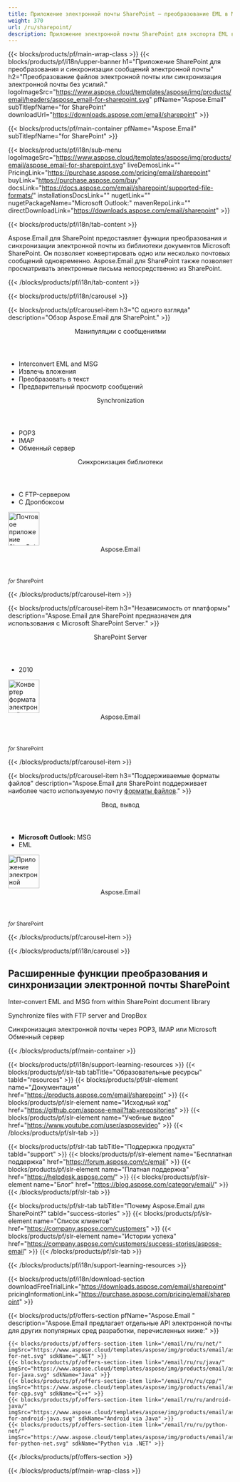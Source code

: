```yaml
---
title: Приложение электронной почты SharePoint — преобразование EML в MSG с вложениями 
weight: 370
url: /ru/sharepoint/ 
description: Приложение электронной почты SharePoint для экспорта EML в MSG вместе с вложениями электронной почты. Синхронизируйте файлы и электронные письма с FTP POP3 IMAP или MS Обменный сервер
---
```


{{< blocks/products/pf/main-wrap-class >}}
{{< blocks/products/pf/i18n/upper-banner h1="Приложение SharePoint для преобразования и синхронизации сообщений электронной почты" h2="Преобразование файлов электронной почты или синхронизация электронной почты без усилий." logoImageSrc="https://www.aspose.cloud/templates/aspose/img/products/email/headers/aspose_email-for-sharepoint.svg" pfName="Aspose.Email" subTitlepfName="for SharePoint" downloadUrl="https://downloads.aspose.com/email/sharepoint" >}}

{{< blocks/products/pf/main-container pfName="Aspose.Email" subTitlepfName="for SharePoint" >}}

{{< blocks/products/pf/i18n/sub-menu logoImageSrc="https://www.aspose.cloud/templates/aspose/img/products/email/aspose_email-for-sharepoint.svg" liveDemosLink="" PricingLink="https://purchase.aspose.com/pricing/email/sharepoint" buyLink="https://purchase.aspose.com/buy" docsLink="https://docs.aspose.com/email/sharepoint/supported-file-formats/" installationsDocsLink="" nugetLink="" nugetPackageName="Microsoft Outlook:" mavenRepoLink="" directDownloadLink="https://downloads.aspose.com/email/sharepoint" >}}

{{< blocks/products/pf/i18n/tab-content >}}
<p>
 Aspose.Email для SharePoint предоставляет функции преобразования и синхронизации электронной почты из библиотеки документов Microsoft SharePoint. Он позволяет конвертировать одно или несколько почтовых сообщений одновременно. Aspose.Email для SharePoint также позволяет просматривать электронные письма непосредственно из SharePoint.
</p>

{{< /blocks/products/pf/i18n/tab-content >}}

<!--Diagrams Start-->
{{< blocks/products/pf/i18n/carousel >}}

{{< blocks/products/pf/carousel-item h3="С одного взгляда" description="Обзор Aspose.Email для SharePoint." >}}
<div class="diagram1 d1-sharepoint">
 <div class="d1-row">
  <div class="d1-col d1-left">
   <header>
    <i class="fa fa-envelope">
    </i>
    Манипуляции с сообщениями
   </header>
   <ul>
    <li>
     Interconvert EML and MSG
    </li>
    <li>
     Извлечь вложения
    </li>
    <li>
     Преобразовать в текст
    </li>
    <li>
     Предварительный просмотр сообщений
    </li>
   </ul>
   <header>
    <i class="fa fa-balance-scale">
    </i>
    Synchronization
   </header>
   <ul>
    <li>
     POP3
    </li>
    <li>
     IMAP
    </li>
    <li>
     Обменный сервер
    </li>
   </ul>
  </div>
  <!--/left-->
  <div class="d1-col d1-right">
   <header>
    <i class="fa fa-check-square-o">
    </i>
    Синхронизация библиотеки
   </header>
   <ul>
    <li>
     С FTP-сервером
    </li>
    <li>
     С Дропбоксом
    </li>
   </ul>
  </div>
  <!--/right-->
 </div>
 <!--/row-->
 <div class="d1-logo">
  <img width="70" height="75" alt="Почтовое приложение SharePoint" src="https://www.aspose.cloud/templates/aspose/img/products/email/aspose_email-for-sharepoint.svg"/>
  <header>
   Aspose.Email
  </header>
  <footer>
   <small>
    <em>
     for
    </em>
    SharePoint
   </small>
  </footer>
 </div>
 <!--/logo-->
</div>

{{< /blocks/products/pf/carousel-item >}}

{{< blocks/products/pf/carousel-item h3="Независимость от платформы" description="Aspose.Email для SharePoint предназначен для использования с Microsoft SharePoint Server." >}}
<div class="diagram1 d1-sharepoint">
 <div class="d1-row">
  <div class="d1-col d1-left">
   <header style="padding-left: 0px;">
    <i class="fa fa-cubes">
    </i>
    SharePoint Server
   </header>
   <ul>
    <li>
     2010
    </li>
   </ul>
  </div>
  <!--/left-->
  <div class="d1-col d1-right">
  </div>
  <!--/right-->
 </div>
 <!--/row-->
 <div class="d1-logo">
  <img width="70" height="75" alt="Конвертер формата электронной почты для SharePoint" src="https://www.aspose.cloud/templates/aspose/img/products/email/aspose_email-for-sharepoint.svg"/>
  <header>
   Aspose.Email
  </header>
  <footer>
   <small>
    <em>
     for
    </em>
    SharePoint
   </small>
  </footer>
 </div>
 <!--/logo-->
</div>

{{< /blocks/products/pf/carousel-item >}}

{{< blocks/products/pf/carousel-item h3="Поддерживаемые форматы файлов" description="Aspose.Email для SharePoint поддерживает наиболее часто используемую почту [форматы файлов](https://docs.aspose.com/email/sharepoint/supported-file-formats/)." >}}
<div class="diagram1 d2 d1-sharepoint">
 <div class="d1-row">
  <div class="d1-col d1-left">
   <header>
    Ввод, вывод
   </header>
   <ul>
    <li>
     <b>
      Microsoft Outlook:
     </b>
     MSG
    </li>
    <li>
     EML
    </li>
   </ul>
  </div>
  <!--/left-->
  <div class="d1-col d1-right">
  </div>
  <!--/right-->
 </div>
 <!--/row-->
 <div class="d1-logo">
  <img width="70" height="75" alt="Приложение электронной почты SharePoint" src="https://www.aspose.cloud/templates/aspose/img/products/email/aspose_email-for-sharepoint.svg"/>
  <header>
   Aspose.Email
  </header>
  <footer>
   <small>
    <em>
     for
    </em>
    SharePoint
   </small>
  </footer>
 </div>
 <!--/logo-->
</div>

{{< /blocks/products/pf/carousel-item >}}

{{< /blocks/products/pf/i18n/carousel >}}
<!--Diagrams End-->

<!--Feature-section Start-->
<div class="container-fluid features-section bg-gray singleproduct">
 <a class="anchor" id="features" name="features">
 </a>
 <div class="row">
  <div class="container">
   <h2 class="pr-ft">
    Расширенные функции преобразования и синхронизации электронной почты SharePoint
   </h2>
   <p>
   </p>
   <div class="col-lg-4">
    <em class="fa fa-file-text-o ico-blue fa-2x col-lg-2">
    </em>
    <p class="col-lg-10">
     Inter-convert EML and MSG from within SharePoint document library
    </p>
   </div>
   <div class="col-lg-4">
    <em class="fa fa-server ico-blue fa-2x col-lg-2">
    </em>
    <p class="col-lg-10">
     Synchronize files with FTP server and DropBox
    </p>
   </div>
   <div class="col-lg-4">
    <em class="fa fa-refresh ico-blue fa-2x col-lg-2">
    </em>
    <p class="col-lg-10">
     Синхронизация электронной почты через POP3, IMAP или Microsoft Обменный сервер
    </p>
   </div>
   <!--

<div class="col-lg-4"><em class="fa fa-dropbox  ico-blue fa-2x col-lg-2"> </em>

<p class="col-lg-10">Synchronize files with DropBox</p>

</div>

-->
   <div class="col-lg-12">
    <h2 class="h2title">
     Inter-conversion of MSG and EML Formats
    </h2>
    <p>
     Aspose.Email для SharePoint поддерживает самые популярные форматы сообщений. Приложение для преобразования электронной почты также предоставляет возможность взаимного преобразования поддерживаемых файлов сообщений без потери какой-либо информации.
    </p>
   </div>
   <div class="col-lg-12">
    <h2 class="h2title">
     Synchronize Emails and Files Directly from SharePoint
    </h2>
    <p>
     Aspose.Email для SharePoint может подключаться к серверам FTP, POP3, IMAP и Microsoft Exchange для синхронизации электронной почты прямо из приложений SharePoint. Кроме того, приложение позволяет подключаться к FTP-серверу и отправлять файлы из библиотеки документов SharePoint.
    </p>
   </div>
   <div class="col-lg-12">
    <h2 class="h2title">
     Извлечь вложения
    </h2>
    <p>
     Aspose.Email для SharePoint позволяет извлекать вложения из загруженных сообщений и сохранять их в виде отдельных файлов в библиотеке документов SharePoint.
    </p>
   </div>
  </div>
 </div>
</div>
<!--Feature-section End-->

{{< /blocks/products/pf/main-container >}}


{{< blocks/products/pf/i18n/support-learning-resources >}}
{{< blocks/products/pf/slr-tab tabTitle="Образовательные ресурсы" tabId="resources" >}}
{{< blocks/products/pf/slr-element name="Документация" href="https://products.aspose.com/email/sharepoint" >}}
{{< blocks/products/pf/slr-element name="Исходный код" href="https://github.com/aspose-email?tab=repositories" >}}
{{< blocks/products/pf/slr-element name="Учебные видео" href="https://www.youtube.com/user/asposevideo" >}}
{{< /blocks/products/pf/slr-tab >}}

{{< blocks/products/pf/slr-tab tabTitle="Поддержка продукта" tabId="support" >}}
{{< blocks/products/pf/slr-element name="Бесплатная поддержка" href="https://forum.aspose.com/c/email" >}}
{{< blocks/products/pf/slr-element name="Платная поддержка" href="https://helpdesk.aspose.com/" >}}
{{< blocks/products/pf/slr-element name="Блог" href="https://blog.aspose.com/category/email/" >}}
{{< /blocks/products/pf/slr-tab >}}

{{< blocks/products/pf/slr-tab tabTitle="Почему Aspose.Email для SharePoint?" tabId="success-stories" >}}
{{< blocks/products/pf/slr-element name="Список клиентов" href="https://company.aspose.com/customers" >}}
{{< blocks/products/pf/slr-element name="Истории успеха" href="https://company.aspose.com/customers/success-stories/aspose-email" >}}
{{< /blocks/products/pf/slr-tab >}}

{{< /blocks/products/pf/i18n/support-learning-resources >}}

{{< blocks/products/pf/i18n/download-section downloadFreeTrialLink="https://downloads.aspose.com/email/sharepoint" pricingInformationLink="https://purchase.aspose.com/pricing/email/sharepoint" >}}

{{< blocks/products/pf/offers-section pfName="Aspose.Email " description="Aspose.Email предлагает отдельные API электронной почты для других популярных сред разработки, перечисленных ниже:" >}}

    {{< blocks/products/pf/offers-section-item link="/email/ru/ru/net/" imgSrc="https://www.aspose.cloud/templates/aspose/img/products/email/aspose_email-for-net.svg" sdkName=".NET" >}}
    {{< blocks/products/pf/offers-section-item link="/email/ru/ru/java/" imgSrc="https://www.aspose.cloud/templates/aspose/img/products/email/aspose_email-for-java.svg" sdkName="Java" >}}
    {{< blocks/products/pf/offers-section-item link="/email/ru/ru/cpp/" imgSrc="https://www.aspose.cloud/templates/aspose/img/products/email/aspose_email-for-cpp.svg" sdkName="C++" >}}
    {{< blocks/products/pf/offers-section-item link="/email/ru/ru/android-java/" imgSrc="https://www.aspose.cloud/templates/aspose/img/products/email/aspose_email-for-android-java.svg" sdkName="Android via Java" >}}
    {{< blocks/products/pf/offers-section-item link="/email/ru/ru/python-net/" imgSrc="https://www.aspose.cloud/templates/aspose/img/products/email/aspose_email-for-python-net.svg" sdkName="Python via .NET" >}}

{{< /blocks/products/pf/offers-section >}}

{{< /blocks/products/pf/main-wrap-class >}}